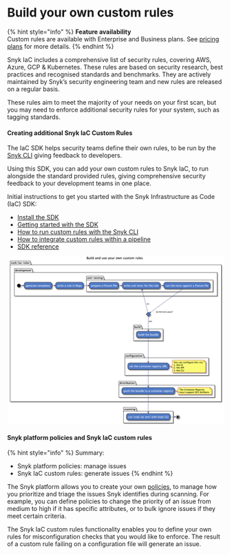 # Build your own custom rules

{% hint style="info" %}
**Feature availability**\
Custom rules are available with Enterprise and Business plans. See [pricing plans](https://snyk.io/plans/) for more details.
{% endhint %}

Snyk IaC includes a comprehensive list of security rules, covering AWS, Azure, GCP & Kubernetes. These rules are based on security research, best practices and recognised standards and benchmarks. They are actively maintained by Snyk’s security engineering team and new rules are released on a regular basis.

These rules aim to meet the majority of your needs on your first scan, but you may need to enforce additional security rules for your system, such as tagging standards.

#### Creating additional Snyk IaC Custom Rules

The IaC SDK helps security teams define their own rules, to be run by the [Snyk CLI](../snyk-cli-for-infrastructure-as-code/) giving feedback to developers.

Using this SDK, you can add your own custom rules to Snyk IaC, to run alongside the standard provided rules, giving comprehensive security feedback to your development teams in one place.

Initial instructions to get you started with the Snyk Infrastructure as Code (IaC) SDK:

* [Install the SDK](install-the-sdk.md)
* [Getting started with the SDK](getting-started-with-the-sdk/)
* [How to run custom rules with the Snyk CLI](use-iac-custom-rules-with-cli/)
* [How to integrate custom rules within a pipeline](integrating-iac-custom-rules-within-a-pipeline.md)
* [SDK reference](sdk-reference.md)

![End to end flow of writing your own custom rules to distributing and using them to scan files with the Snyk CLI](<../../../.gitbook/assets/image (308) (1).png>)

#### Snyk platform policies and Snyk IaC custom rules

{% hint style="info" %}
Summary:

* Snyk platform policies: manage issues
* Snyk IaC custom rules: generate issues
{% endhint %}

The Snyk platform allows you to create your own [policies](../../../features/manage-issues/policies/), to manage how you prioritize and triage the issues Snyk identifies during scanning. For example, you can define policies to change the priority of an issue from medium to high if it has specific attributes, or to bulk ignore issues if they meet certain criteria.

The Snyk IaC custom rules functionality enables you to define your own rules for misconfiguration checks that you would like to enforce. The result of a custom rule failing on a configuration file will generate an issue.
